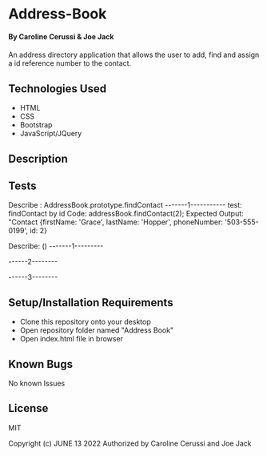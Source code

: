 
# Address-Book

#### By Caroline Cerussi & Joe Jack

#### 
An address directory application that allows the user to add, find and assign a id reference number to the contact. 

## Technologies Used

* HTML
* CSS
* Bootstrap
* JavaScript/JQuery

## Description



## Tests

Describe : AddressBook.prototype.findContact
-------1-----------
test:  findContact by id
Code: addressBook.findContact(2);
Expected Output: "Contact {firstName: 'Grace', lastName: 'Hopper', phoneNumber: '503-555-0199', id: 2}



Describe: ()
-------1---------

------2--------


------3--------


## Setup/Installation Requirements

* Clone this repository onto your desktop
* Open repository folder named "Address Book"
* Open index.html file in browser

## Known Bugs
 
 No known Issues

## License

MIT

Copyright (c) JUNE 13 2022 Authorized by Caroline Cerussi and Joe Jack